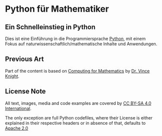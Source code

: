 Python für Mathematiker
=======================

Ein Schnelleinstieg in Python
-----------------------------

Dies ist eine Einführung in die Programmiersprache [Python](http://www.python.org),
mit einem Fokus auf naturwissenschaftlich/mathematische Inhalte und Anwendungen.


Previous Art
------------

Part of the content is based on 
[Computing for Mathematics](https://github.com/drvinceknight/Computing_for_mathematics)
by [Dr. Vince Knight](http://drvinceknight.github.io/).


License Note
------------

All text, images, media and code examples are covered by
[CC BY-SA 4.0 International](https://creativecommons.org/licenses/by-sa/4.0/).

The only exception are full Python codefiles,
where their License is either explained in their respective headers or in absence of that,
defaults to [Apache 2.0](http://www.apache.org/licenses/LICENSE-2.0.html)
